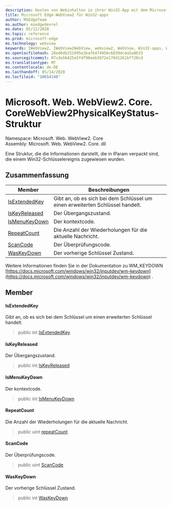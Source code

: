```yaml
---
description: Hosten von Webinhalten in ihrer Win32-App mit dem Microsoft Edge WebView2-Steuerelement
title: Microsoft Edge-WebView2 für Win32-apps
author: MSEdgeTeam
ms.author: msedgedevrel
ms.date: 05/12/2020
ms.topic: reference
ms.prod: microsoft-edge
ms.technology: webview
keywords: IWebView2, IWebView2WebView, webview2, WebView, Win32-apps, Win32, Edge, ICoreWebView2, ICoreWebView2Controller, Browser-Steuerelement, Edge-HTML
ms.openlocfilehash: 28ed6db251095e2baf6474950c6839dc4a5a8633
ms.sourcegitcommit: 07cda56425e5fdf90eeb3972e17041261bf720cd
ms.translationtype: MT
ms.contentlocale: de-DE
ms.lasthandoff: 05/14/2020
ms.locfileid: "10654146"
---
```

# Microsoft. Web. WebView2. Core. CoreWebView2PhysicalKeyStatus-Struktur 

Namespace: Microsoft. Web. WebView2. Core \
Assembly: Microsoft. Web. WebView2. Core. dll

Eine Struktur, die die Informationen darstellt, die in lParam verpackt sind, die einem Win32-Schlüsselereignis zugewiesen wurden.

## Zusammenfassung

 Member                        | Beschreibungen
--------------------------------|---------------------------------------------
[IsExtendedKey](#isextendedkey) | Gibt an, ob es sich bei dem Schlüssel um einen erweiterten Schlüssel handelt.
[IsKeyReleased](#iskeyreleased) | Der Übergangszustand.
[IsMenuKeyDown](#ismenukeydown) | Der kontextcode.
[RepeatCount](#repeatcount) | Die Anzahl der Wiederholungen für die aktuelle Nachricht.
[ScanCode](#scancode) | Der Überprüfungscode.
[WasKeyDown](#waskeydown) | Der vorherige Schlüssel Zustand.

Weitere Informationen finden Sie in der Dokumentation zu WM_KEYDOWN [https://docs.microsoft.com/windows/win32/inputdev/wm-keydown](https://docs.microsoft.com/windows/win32/inputdev/wm-keydown) .

## Member

#### IsExtendedKey 

Gibt an, ob es sich bei dem Schlüssel um einen erweiterten Schlüssel handelt.

> public int [IsExtendedKey](#isextendedkey)

#### IsKeyReleased 

Der Übergangszustand.

> public int [IsKeyReleased](#iskeyreleased)

#### IsMenuKeyDown 

Der kontextcode.

> public int [IsMenuKeyDown](#ismenukeydown)

#### RepeatCount 

Die Anzahl der Wiederholungen für die aktuelle Nachricht.

> public uint [repeatCount](#repeatcount)

#### ScanCode 

Der Überprüfungscode.

> public uint [ScanCode](#scancode)

#### WasKeyDown 

Der vorherige Schlüssel Zustand.

> public int [WasKeyDown](#waskeydown)

